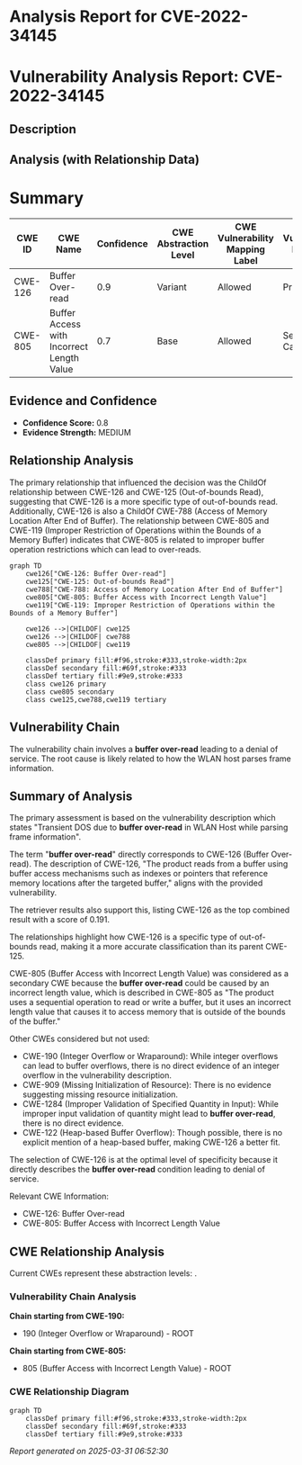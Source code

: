 # Analysis Report for CVE-2022-34145

# Vulnerability Analysis Report: CVE-2022-34145

## Description



## Analysis (with Relationship Data)

# Summary
| CWE ID | CWE Name | Confidence | CWE Abstraction Level | CWE Vulnerability Mapping Label | CWE-Vulnerability Mapping Notes |
|---|---|---|---|---|---|
| CWE-126 | Buffer Over-read | 0.9 | Variant | Allowed | Primary CWE |
| CWE-805 | Buffer Access with Incorrect Length Value | 0.7 | Base | Allowed | Secondary Candidate |

## Evidence and Confidence

*   **Confidence Score:** 0.8
*   **Evidence Strength:** MEDIUM

## Relationship Analysis
The primary relationship that influenced the decision was the ChildOf relationship between CWE-126 and CWE-125 (Out-of-bounds Read), suggesting that CWE-126 is a more specific type of out-of-bounds read. Additionally, CWE-126 is also a ChildOf CWE-788 (Access of Memory Location After End of Buffer). The relationship between CWE-805 and CWE-119 (Improper Restriction of Operations within the Bounds of a Memory Buffer) indicates that CWE-805 is related to improper buffer operation restrictions which can lead to over-reads.

```mermaid
graph TD
    cwe126["CWE-126: Buffer Over-read"]
    cwe125["CWE-125: Out-of-bounds Read"]
    cwe788["CWE-788: Access of Memory Location After End of Buffer"]
    cwe805["CWE-805: Buffer Access with Incorrect Length Value"]
    cwe119["CWE-119: Improper Restriction of Operations within the Bounds of a Memory Buffer"]
    
    cwe126 -->|CHILDOF| cwe125
    cwe126 -->|CHILDOF| cwe788
    cwe805 -->|CHILDOF| cwe119
    
    classDef primary fill:#f96,stroke:#333,stroke-width:2px
    classDef secondary fill:#69f,stroke:#333
    classDef tertiary fill:#9e9,stroke:#333
    class cwe126 primary
    class cwe805 secondary
    class cwe125,cwe788,cwe119 tertiary
```

## Vulnerability Chain
The vulnerability chain involves a **buffer over-read** leading to a denial of service. The root cause is likely related to how the WLAN host parses frame information.

## Summary of Analysis
The primary assessment is based on the vulnerability description which states "Transient DOS due to **buffer over-read** in WLAN Host while parsing frame information".

The term "**buffer over-read**" directly corresponds to CWE-126 (Buffer Over-read). The description of CWE-126, "The product reads from a buffer using buffer access mechanisms such as indexes or pointers that reference memory locations after the targeted buffer," aligns with the provided vulnerability.

The retriever results also support this, listing CWE-126 as the top combined result with a score of 0.191.

The relationships highlight how CWE-126 is a specific type of out-of-bounds read, making it a more accurate classification than its parent CWE-125.

CWE-805 (Buffer Access with Incorrect Length Value) was considered as a secondary CWE because the **buffer over-read** could be caused by an incorrect length value, which is described in CWE-805 as "The product uses a sequential operation to read or write a buffer, but it uses an incorrect length value that causes it to access memory that is outside of the bounds of the buffer."

Other CWEs considered but not used:
* CWE-190 (Integer Overflow or Wraparound): While integer overflows can lead to buffer overflows, there is no direct evidence of an integer overflow in the vulnerability description.
* CWE-909 (Missing Initialization of Resource): There is no evidence suggesting missing resource initialization.
* CWE-1284 (Improper Validation of Specified Quantity in Input): While improper input validation of quantity might lead to **buffer over-read**, there is no direct evidence.
* CWE-122 (Heap-based Buffer Overflow): Though possible, there is no explicit mention of a heap-based buffer, making CWE-126 a better fit.

The selection of CWE-126 is at the optimal level of specificity because it directly describes the **buffer over-read** condition leading to denial of service.

Relevant CWE Information:
- CWE-126: Buffer Over-read
- CWE-805: Buffer Access with Incorrect Length Value


## CWE Relationship Analysis

Current CWEs represent these abstraction levels: .


### Vulnerability Chain Analysis

**Chain starting from CWE-190:**
- 190 (Integer Overflow or Wraparound) - ROOT


**Chain starting from CWE-805:**
- 805 (Buffer Access with Incorrect Length Value) - ROOT



### CWE Relationship Diagram

```mermaid
graph TD
    classDef primary fill:#f96,stroke:#333,stroke-width:2px
    classDef secondary fill:#69f,stroke:#333
    classDef tertiary fill:#9e9,stroke:#333
```



*Report generated on 2025-03-31 06:52:30*

